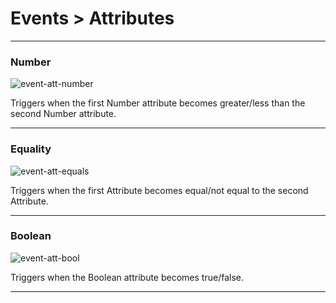 # Events > Attributes

***

### <a name="event-att-number"></a> Number

![event-att-number](http://static.stencyl.com/pedia2/block-images/13%20-%20Events/16%20-%20Attributes/event-att-number.png)

Triggers when the first Number attribute becomes greater/less than the second Number attribute.

***

### <a name="event-att-equals"></a> Equality

![event-att-equals](http://static.stencyl.com/pedia2/block-images/13%20-%20Events/16%20-%20Attributes/event-att-equals.png)

Triggers when the first Attribute becomes equal/not equal to the second Attribute.

***

### <a name="event-att-bool"></a> Boolean

![event-att-bool](http://static.stencyl.com/pedia2/block-images/13%20-%20Events/16%20-%20Attributes/event-att-bool.png)

Triggers when the Boolean attribute becomes true/false.

***
